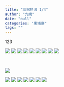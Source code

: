 ```yaml
---
title: "高棉热浪 1/4"
author: "九姨"
date: "null"
categories: "柬埔寨"
tags: ""
---
```


123

![](images/20190504_181638.jpg) ![](images/20190504_030019.jpg) ![](images/20190504_030051.jpg) ![](images/20190504_075003.jpg) ![](images/20190504_084807.jpg) ![](images/20190505_071307.jpg) ![](images/20190504_133940.jpg) ![](images/P1040654-e1559679686424.jpg) ![](images/P1040655.jpg)

 

![](images/P1040657-e1559679711211.jpg)

![](images/P1040658.jpg) ![](images/P1040659-1-e1559680365202.jpg) ![](images/P1040664.jpg) ![](images/P1040665-1.jpg) ![](images/P1040665.jpg) ![](images/P1040668.jpg) ![](images/P1040675.jpg)
